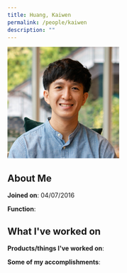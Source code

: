```yaml
---
title: Huang, Kaiwen
permalink: /people/kaiwen
description: ""
---
```


<img src="/images/headshots/kaiwen.jpg" title="Huang, Kaiwen" alt="Huang, Kaiwen" style="width:50%;margin-left:0">

## About Me

**Joined on**: 04/07/2016

**Function**: 

## What I've worked on

**Products/things I've worked on**:


**Some of my accomplishments**:

